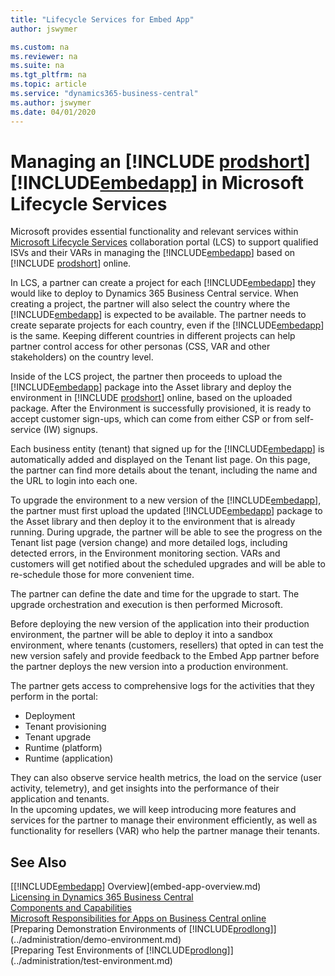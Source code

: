 ```yaml
---
title: "Lifecycle Services for Embed App"
author: jswymer

ms.custom: na
ms.reviewer: na
ms.suite: na
ms.tgt_pltfrm: na
ms.topic: article
ms.service: "dynamics365-business-central"
ms.author: jswymer
ms.date: 04/01/2020
---
```


# Managing an [!INCLUDE [prodshort](../developer/includes/prodshort.md)] [!INCLUDE[embedapp](../developer/includes/embedapp.md)] in Microsoft Lifecycle Services

Microsoft provides essential functionality and relevant services within [Microsoft Lifecycle Services](https://lcs.dynamics.com/v2) collaboration portal (LCS) to support qualified ISVs and their VARs in managing the [!INCLUDE[embedapp](../developer/includes/embedapp.md)] based on [!INCLUDE [prodshort](../developer/includes/prodshort.md)] online.  

In LCS, a partner can create a project for each [!INCLUDE[embedapp](../developer/includes/embedapp.md)] they would like to deploy to Dynamics 365 Business Central service. When creating a project, the partner will also select the country where the [!INCLUDE[embedapp](../developer/includes/embedapp.md)] is expected to be available. The partner needs to create separate projects for each country, even if the [!INCLUDE[embedapp](../developer/includes/embedapp.md)] is the same. Keeping different countries in different projects can help partner control access for other personas (CSS, VAR and other stakeholders) on the country level.  

Inside of the LCS project, the partner then proceeds to upload the [!INCLUDE[embedapp](../developer/includes/embedapp.md)] package into the Asset library and deploy the environment in [!INCLUDE [prodshort](../developer/includes/prodshort.md)] online, based on the uploaded package. After the Environment is successfully provisioned, it is ready to accept customer sign-ups, which can come from either CSP or from self-service (IW) signups.  

Each business entity (tenant) that signed up for the [!INCLUDE[embedapp](../developer/includes/embedapp.md)] is automatically added and displayed on the Tenant list page. On this page, the partner can find more details about the tenant, including the name and the URL to login into each one.  

To upgrade the environment to a new version of the [!INCLUDE[embedapp](../developer/includes/embedapp.md)], the partner must first upload the updated [!INCLUDE[embedapp](../developer/includes/embedapp.md)] package to the Asset library and then deploy it to the environment that is already running. During upgrade, the partner will be able to see the progress on the Tenant list page (version change) and more detailed logs, including detected errors, in the Environment monitoring section. VARs and customers will get notified about the scheduled upgrades and will be able to re-schedule those for more convenient time.  

The partner can define the date and time for the upgrade to start. The upgrade orchestration and execution is then performed Microsoft.  

Before deploying the new version of the application into their production environment, the partner will be able to deploy it into a sandbox environment, where tenants (customers, resellers) that opted in can test the new version safely and provide feedback to the Embed App partner before the partner deploys the new version into a production environment.  

The partner gets access to comprehensive logs for the activities that they perform in the portal:

- Deployment  
- Tenant provisioning  
- Tenant upgrade  
- Runtime (platform)  
- Runtime (application)  

They can also observe service health metrics, the load on the service (user activity, telemetry), and get insights into the performance of their application and tenants.  
In the upcoming updates, we will keep introducing more features and services for the partner to manage their environment efficiently, as well as functionality for resellers (VAR) who help the partner manage their tenants.  

## See Also

[[!INCLUDE[embedapp](../developer/includes/embedapp.md)] Overview](embed-app-overview.md)  
[Licensing in Dynamics 365 Business Central](licensing.md)  
[Components and Capabilities](app-components.md)  
[Microsoft Responsibilities for Apps on Business Central online](microsoft-responsibilities.md)  
[Preparing Demonstration Environments of [!INCLUDE[prodlong](../developer/includes/prodlong.md)]](../administration/demo-environment.md)  
[Preparing Test Environments of [!INCLUDE[prodlong](../developer/includes/prodlong.md)]](../administration/test-environment.md)  
